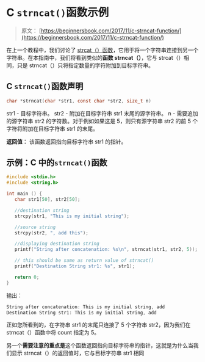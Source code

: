 # C `strncat()`函数示例

> 原文： [https://beginnersbook.com/2017/11/c-strncat-function/](https://beginnersbook.com/2017/11/c-strncat-function/)

在上一个教程中，我们讨论了 [strcat（）函数](https://beginnersbook.com/2017/11/c-strcat-function-with-example/)，它用于将一个字符串连接到另一个字符串。在本指南中，我们将看到类似的**函数 strncat（）**，它与 strcat（）相同，只是 strncat（）只将指定数量的字符附加到目标字符串。

## C `strncat()`函数声明

```c
char *strncat(char *str1, const char *str2, size_t n)
```

str1 - 目标字符串。
str2 - 附加在目标字符串 str1 末尾的源字符串。
n - 需要追加的源字符串 str2 的字符数。对于例如如果这是 5，则只有源字符串 str2 的前 5 个字符将附加在目标字符串 str1 的末尾。

**返回值：**
该函数返回指向目标字符串 str1 的指针。

## 示例：C 中的`strncat()`函数

```c
#include <stdio.h>
#include <string.h>

int main () {
   char str1[50], str2[50];

   //destination string
   strcpy(str1, "This is my initial string");

   //source string
   strcpy(str2, ", add this");

   //displaying destination string
   printf("String after concatenation: %s\n", strncat(str1, str2, 5));

   // this should be same as return value of strncat()
   printf("Destination String str1: %s", str1);

   return 0;
}
```

输出：

```c
String after concatenation: This is my initial string, add
Destination String str1: This is my initial string, add
```

正如您所看到的，在字符串 str1 的末尾只连接了 5 个字符串 str2，因为我们在 strncat（）函数中将 count 指定为 5。

另一个**需要注意的重点是**这个函数返回指向目标字符串的指针，这就是为什么当我们显示 strncat（）的返回值时，它与目标字符串 str1 相同